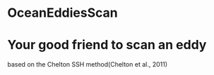 # OceanEddiesScan
# Your good friend to scan an eddy
based on the Chelton SSH method(Chelton et al., 2011)
